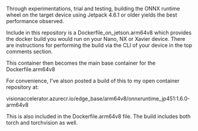 Through experimentations, trial and testing,  building the ONNX runtime wheel on the target device using Jetpack 4.6.1 or older yields the best performance observed.

Include in this repository is a Dockerfile_on_jetson.arm64v8 which provides the docker build you would run on your Nano, NX or Xavier device.  There are instructions for performing the build via the CLI of your device in the top comments section.

This container then becomes the main base container for the Dockerfile.arm64v8

For convenience, I've alson posted a build of this to my open container repository at:

visionaccelerator.azurecr.io/edge_base/arm64v8/onnxruntime_jp451:1.6.0-arm64v8 

This is also included in the Dockerfile.arm64v8 file.  The build includes both torch and torchvision as well.